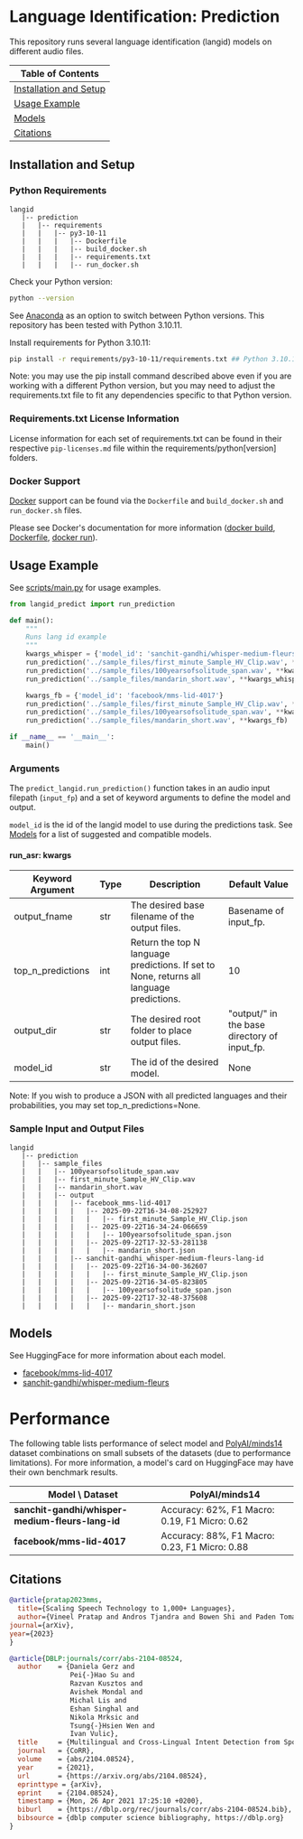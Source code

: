 # Language Identification: Prediction

This repository runs several language identification (langid) models on different audio files.

| Table of Contents |
|---|
| [Installation and Setup](#installation-and-setup)|
| [Usage Example](#usage-example) |
| [Models](#models) |
| [Citations](#citations) |

## Installation and Setup

### Python Requirements
```
langid
   |-- prediction
   |   |-- requirements
   |   |   |-- py3-10-11
   |   |   |   |-- Dockerfile
   |   |   |   |-- build_docker.sh
   |   |   |   |-- requirements.txt
   |   |   |   |-- run_docker.sh
```

Check your Python version:
```sh
python --version
```
See [Anaconda](https://www.anaconda.com/download/success) as an option to switch between Python versions. This repository has been tested with Python 3.10.11.

Install requirements for Python 3.10.11:
```sh
pip install -r requirements/py3-10-11/requirements.txt ## Python 3.10.11 requirements
```

Note: you may use the pip install command described above even if you are working with a different Python version, but you may need to adjust the requirements.txt file to fit any dependencies specific to that Python version.

### Requirements.txt License Information
License information for each set of requirements.txt can be found in their respective `pip-licenses.md` file within the requirements/python[version] folders.

### Docker Support
[Docker](https://docs.docker.com/engine/install/) support can be found via the `Dockerfile` and `build_docker.sh` and `run_docker.sh` files.

Please see Docker's documentation for more information ([docker build](https://docs.docker.com/build/), [Dockerfile](https://docs.docker.com/build/concepts/dockerfile/), [docker run](https://docs.docker.com/reference/cli/docker/container/run/)).

## Usage Example
See [scripts/main.py](scripts/main.py) for usage examples.

```python
from langid_predict import run_prediction

def main():
    """
    Runs lang id example
    """
    kwargs_whisper = {'model_id': 'sanchit-gandhi/whisper-medium-fleurs-lang-id'}
    run_prediction('../sample_files/first_minute_Sample_HV_Clip.wav', **kwargs_whisper)
    run_prediction('../sample_files/100yearsofsolitude_span.wav', **kwargs_whisper)
    run_prediction('../sample_files/mandarin_short.wav', **kwargs_whisper)

    kwargs_fb = {'model_id': 'facebook/mms-lid-4017'}
    run_prediction('../sample_files/first_minute_Sample_HV_Clip.wav', **kwargs_fb)
    run_prediction('../sample_files/100yearsofsolitude_span.wav', **kwargs_fb)
    run_prediction('../sample_files/mandarin_short.wav', **kwargs_fb)

if __name__ == '__main__':
    main()
```

### Arguments
The `predict_langid.run_prediction()` function takes in an audio input filepath (`input_fp`) and a set of keyword arguments to define the model and output.

`model_id` is the id of the langid model to use during the predictions task.
See [Models](#models) for a list of suggested and compatible models.

#### run_asr: kwargs
| Keyword Argument | Type | Description | Default Value |
|---|---|---|---|
| output_fname | str | The desired base filename of the output files. | Basename of input_fp. |
| top_n_predictions | int | Return the top N language predictions. If set to None, returns all language predictions. | 10 |
| output_dir | str | The desired root folder to place output files. | "output/" in the base directory of input_fp. |
| model_id | str | The id of the desired model. | None |

Note: If you wish to produce a JSON with all predicted languages and their probabilities, you may set top_n_predictions=None.

### Sample Input and Output Files

```
langid
   |-- prediction
   |   |-- sample_files
   |   |   |-- 100yearsofsolitude_span.wav
   |   |   |-- first_minute_Sample_HV_Clip.wav
   |   |   |-- mandarin_short.wav
   |   |   |-- output
   |   |   |   |-- facebook_mms-lid-4017
   |   |   |   |   |-- 2025-09-22T16-34-08-252927
   |   |   |   |   |   |-- first_minute_Sample_HV_Clip.json
   |   |   |   |   |-- 2025-09-22T16-34-24-066659
   |   |   |   |   |   |-- 100yearsofsolitude_span.json
   |   |   |   |   |-- 2025-09-22T17-32-53-281138
   |   |   |   |   |   |-- mandarin_short.json
   |   |   |   |-- sanchit-gandhi_whisper-medium-fleurs-lang-id
   |   |   |   |   |-- 2025-09-22T16-34-00-362607
   |   |   |   |   |   |-- first_minute_Sample_HV_Clip.json
   |   |   |   |   |-- 2025-09-22T16-34-05-823805
   |   |   |   |   |   |-- 100yearsofsolitude_span.json
   |   |   |   |   |-- 2025-09-22T17-32-48-375608
   |   |   |   |   |   |-- mandarin_short.json
```

## Models
See HuggingFace for more information about each model.

- [facebook/mms-lid-4017](https://huggingface.co/facebook/mms-lid-4017)
- [sanchit-gandhi/whisper-medium-fleurs](https://huggingface.co/sanchit-gandhi/whisper-medium-fleurs-lang-id)

# Performance
The following table lists performance of select model and [PolyAI/minds14](https://huggingface.co/datasets/PolyAI/minds14) dataset combinations on small subsets of the datasets (due to performance limitations).
For more information, a model's card on HuggingFace may have their own benchmark results.

| Model \ Dataset                                   | PolyAI/minds14                                    |
| ------------------------------------------------  | ------------------------------------------------  |
| **sanchit-gandhi/whisper-medium-fleurs-lang-id**  | Accuracy: 62%, F1 Macro: 0.19, F1 Micro: 0.62     |
| **facebook/mms-lid-4017**                         | Accuracy: 88%, F1 Macro: 0.23, F1 Micro: 0.88     |

## Citations

```bibtex
@article{pratap2023mms,
  title={Scaling Speech Technology to 1,000+ Languages},
  author={Vineel Pratap and Andros Tjandra and Bowen Shi and Paden Tomasello and Arun Babu and Sayani Kundu and Ali Elkahky and Zhaoheng Ni and Apoorv Vyas and Maryam Fazel-Zarandi and Alexei Baevski and Yossi Adi and Xiaohui Zhang and Wei-Ning Hsu and Alexis Conneau and Michael Auli},
journal={arXiv},
year={2023}
}

@article{DBLP:journals/corr/abs-2104-08524,
  author    = {Daniela Gerz and
               Pei{-}Hao Su and
               Razvan Kusztos and
               Avishek Mondal and
               Michal Lis and
               Eshan Singhal and
               Nikola Mrksic and
               Tsung{-}Hsien Wen and
               Ivan Vulic},
  title     = {Multilingual and Cross-Lingual Intent Detection from Spoken Data},
  journal   = {CoRR},
  volume    = {abs/2104.08524},
  year      = {2021},
  url       = {https://arxiv.org/abs/2104.08524},
  eprinttype = {arXiv},
  eprint    = {2104.08524},
  timestamp = {Mon, 26 Apr 2021 17:25:10 +0200},
  biburl    = {https://dblp.org/rec/journals/corr/abs-2104-08524.bib},
  bibsource = {dblp computer science bibliography, https://dblp.org}
}
```
